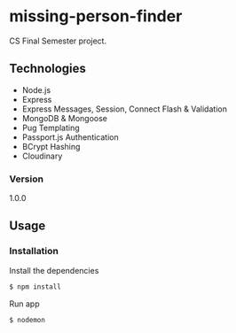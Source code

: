 # missing-person-finder

CS Final Semester project.

## Technologies
* Node.js
* Express
* Express Messages, Session, Connect Flash & Validation
* MongoDB & Mongoose
* Pug Templating
* Passport.js Authentication
* BCrypt Hashing
* Cloudinary

### Version
1.0.0

## Usage


### Installation

Install the dependencies

```sh
$ npm install
```
Run app

```sh
$ nodemon
```

